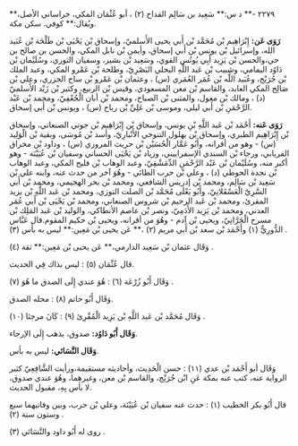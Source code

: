 ٢٢٧٩ -** د س:** سَعِيد بن سَالِم القداح (٢) ، أبو عُثْمَان المكي، خراساني الأصل،** ويُقال:** كوفي. سكن مكة.

**رَوَى عَن:** إِبْرَاهِيم بْن مُحَمَّد بْن أَبي يحيى الأَسلميّ، وإسحاق بْن يَحْيَى بْن طَلْحَة بْن عُبَيد الله، وإسرائيل بْن يونس بْن أَبي إسحاق، وأيمن بْن نابل المكي، والحسن بن صالح بن حي،والحسن بْن يَزِيد أَبِي يُونُس القوي، وسَعِيد بْن بشير، وسفيان الثوري، وسُلَيْمان بْن دَاوُد اليمامي، وشبيب بْن عَبد اللَّهِ البجلي البَصْرِيّ، وطلحة بْن عَمْرو المكي، وعبد الملك بْن جُرَيْج، وعُبَيد اللَّه بْن عُمَر العُمَري (س) ، وعثمان بْن عَمْرو بْن ساج الجزري، وعلي بْن صَالِح المكي العابد، والقاسم بْن معن المسعودي، وقيس بْن الربيع، وكثير بْن زَيْد الأَسلميّ (د) ، ومالك بْن مغول، والمثنى بْن الصباح، ومحمد بْن أبان الْجُعْفِيّ، ومحمد بْن عَبْد الرَّحْمَنِ بْن أَبي ليلى، وموسى بْن عَلِيِّ بْن رباح (س) ، ويونس بْن أَبي إسحاق.

**رَوَى عَنه:** أَحْمَد بْن عَبد اللَّهِ بْنِ يونس، وإسحاق بْن إِبْرَاهِيم بْن جوتي الصنعاني، وإسحاق بْن إِبْرَاهِيم الطبري، وإسحاق بْن بهلول التنوخي الأَنْبارِيّ، وأسد بْن مُوسَى، وبقية بْن الْوَلِيد (س) - وهو من أقرانه، وأَبُو عَمَّار الْحُسَيْن بْن حريث المروزي (س) ، وداود بْن مخراق الفريابي، ورجاء بْن السندي الإسفراييني، وزياد بْن يَحْيَى الحساني وسفيان بْن عُيَيْنَة - وهو أكبر منه، وسُلَيْمان بْن عَبْد الرَّحْمَنِ الدِّمَشْقِيّ، وعبد الوهاب بْن فليح المكي، وعبد الوهاب بْن نجدة الحوطي (د) ، وعلي بْن حرب الطائي - وهُوَ آخر من حدث عنه، وابنه علي بْن سَعِيد بْن سَالِم، ومحمد بْن إدريس الشافعي، ومحمد بْن بحر الهجيمي، ومحمد بْن أَبي السَّرِيّ الْعَسْقَلانِيّ، وأَبُو يَعْلَى مُحَمَّد بْن الصلت التوزي، ومحمد بْن عَبد اللَّهِ بْن يزيد المقرئ، ومحمد بْن عَبد الرحيم بْن شروس الصنعاني، ومحمد بْن يَحْيَى بْن أَبي عُمَر العدني، ومحمد بْن يَزِيد الأَدَمِيّ، ونصر بْن عاصم الأنطاكي، والوليد بْن عَبد المَلِك بْن مسرح الْحَرَّانِيّ، ويحيى بْن آدم - وهُوَ من أقرانه، ويحيى بْن حكيم المقوم.قال عَبَّاس الدُّورِيُّ (١) وأَحْمَد بْن سعد بْن أَبي مريم (٢) ،** عَن يحيى بْن مَعِين:** ليس به بأس (٣) .

وَقَال عثمان بْن سَعِيد الدارمي،** عَن يحيى بْن مَعِين:** ثقة (٤) .

قال عُثْمَان (٥) : ليس بذاك فِي الحديث.

وَقَال أَبُو زُرْعَة (٦) : هُوَ عندي إِلَى الصدق ما هُوَ (٧) .

وَقَال أَبُو حاتم (٨) : محله الصدق.

وَقَال مُحَمَّد بْن عَبد اللَّهِ بْن يَزِيد الْمُقْرِئ (٩) : كَانَ مرجئا (١٠) .

**وَقَال أَبُو دَاوُد:** صدوق، يذهب إِلَى الإرجاء.

**وَقَال النَّسَائي:** ليس به بأس.

وَقَال أبو أَحْمَد بْن عدي (١١) : حسن الْحَدِيث، وأحاديثه مستقيمة،ورأيت الشَّافِعِيّ كثير الرواية عنه، كتب عنه بمكة عَنِ ابْن جُرَيْج، والقاسم بْن معن، وغيرهما، وهُوَ عندي صدوق، لا بأس بِهِ، مقبول الحديث.

قال أَبُو بكر الخطيب (١) : حدث عنه سفيان بْن عُيَيْنَة، وعلي بْن حرب، وبين وفاتيهما سبع وستون سنة (٢) .

روى له أَبُو داود والنَّسَائي (٣) .